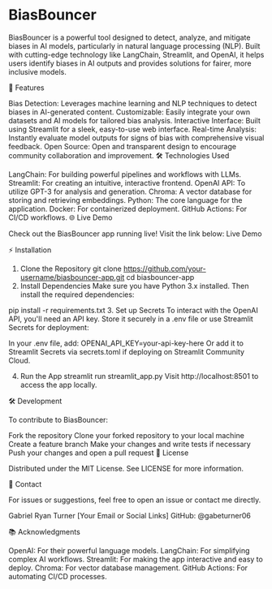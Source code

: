 # BiasBouncer

BiasBouncer is a powerful tool designed to detect, analyze, and mitigate biases in AI models, particularly in natural language processing (NLP). Built with cutting-edge technology like LangChain, Streamlit, and OpenAI, it helps users identify biases in AI outputs and provides solutions for fairer, more inclusive models.

🚀 Features

Bias Detection: Leverages machine learning and NLP techniques to detect biases in AI-generated content.
Customizable: Easily integrate your own datasets and AI models for tailored bias analysis.
Interactive Interface: Built using Streamlit for a sleek, easy-to-use web interface.
Real-time Analysis: Instantly evaluate model outputs for signs of bias with comprehensive visual feedback.
Open Source: Open and transparent design to encourage community collaboration and improvement.
🛠️ Technologies Used

LangChain: For building powerful pipelines and workflows with LLMs.
Streamlit: For creating an intuitive, interactive frontend.
OpenAI API: To utilize GPT-3 for analysis and generation.
Chroma: A vector database for storing and retrieving embeddings.
Python: The core language for the application.
Docker: For containerized deployment.
GitHub Actions: For CI/CD workflows.
🌐 Live Demo

Check out the BiasBouncer app running live! Visit the link below: Live Demo

⚡ Installation

1. Clone the Repository
git clone https://github.com/your-username/biasbouncer-app.git
cd biasbouncer-app
2. Install Dependencies
Make sure you have Python 3.x installed. Then install the required dependencies:

pip install -r requirements.txt
3. Set up Secrets
To interact with the OpenAI API, you'll need an API key. Store it securely in a .env file or use Streamlit Secrets for deployment:

In your .env file, add:
OPENAI_API_KEY=your-api-key-here
Or add it to Streamlit Secrets via secrets.toml if deploying on Streamlit Community Cloud.

4. Run the App
streamlit run streamlit_app.py
Visit http://localhost:8501 to access the app locally.

🛠️ Development

To contribute to BiasBouncer:

Fork the repository
Clone your forked repository to your local machine
Create a feature branch
Make your changes and write tests if necessary
Push your changes and open a pull request
📄 License

Distributed under the MIT License. See LICENSE for more information.

💬 Contact

For issues or suggestions, feel free to open an issue or contact me directly.

Gabriel Ryan Turner
[Your Email or Social Links]
GitHub: @gabeturner06

📚 Acknowledgments

OpenAI: For their powerful language models.
LangChain: For simplifying complex AI workflows.
Streamlit: For making the app interactive and easy to deploy.
Chroma: For vector database management.
GitHub Actions: For automating CI/CD processes.
